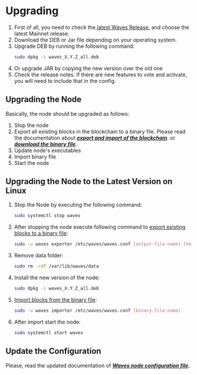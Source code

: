 # Upgrading

1. First of all, you need to check the[ latest Waves Release.](https://github.com/wavesplatform/Waves/releases) and choose the latest Mainnet release.
2. Download the DEB or Jar file depending on your operating system.
3. Upgrade DEB by running the following command:
   ```bash
   sudo dpkg -i waves_X.Y.Z_all.deb
   ```
4. Or upgrade JAR by copying the new version over the old one
5. Check the release notes. If there are new features to vote and activate, you will need to include that in the config.

## Upgrading the Node

Basically, the node should be upgraded as follows:  
1. Stop the node  
2. Export all existing blocks in the blockchain to a binary file. Please read the documentation about [_**export and import of the blockchain**_](/waves-full-node/options-for-getting-actual-blockchain/export-and-import-from-the-blockchain.md). or [_**download the binary file**_](/waves-full-node/options-for-getting-actual-blockchain/state-downloading-and-applying.md).  
3. Update node's executables  
4. Import binary file  
5. Start the node

## Upgrading the Node to the Latest Version on Linux

1. Stop the Node by executing the following command:
   ```bash
   sudo systemctl stop waves
   ```
2. After stopping the node execute following command to [export existing blocks to a binary file](/waves-full-node/options-for-getting-actual-blockchain/export-and-import-from-the-blockchain.md):
   ```bash
   sudo -u waves exporter /etc/waves/waves.conf [output-file-name] [height]
   ```
3. Remove data folder:
   ```bash
   sudo rm -rdf /var/lib/waves/data
   ```
4. Install the new version of the node:
   ```bash
   sudo dpkg -i waves_X.Y.Z_all.deb
   ```
5. [Import blocks from the binary file](/waves-full-node/options-for-getting-actual-blockchain/export-and-import-from-the-blockchain.md):
   ```bash
   sudo -u waves importer /etc/waves/waves.conf [binary-file-name]
   ```
6. After import start the node:
   ```bash
   sudo systemctl start waves
   ```

## Update the Configuration

Please, read the updated documentation of [_**Waves node configuration file**_](/waves-full-node/configuration-parameters.md)_**.**_

